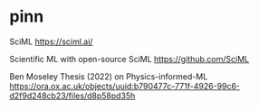 # pinn

SciML
https://sciml.ai/

Scientific ML with open-source SciML
https://github.com/SciML

Ben Moseley Thesis (2022) on Physics-informed-ML
https://ora.ox.ac.uk/objects/uuid:b790477c-771f-4926-99c6-d2f9d248cb23/files/d8p58pd35h


